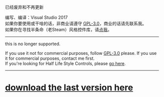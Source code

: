 已经废弃和不再更新 

编写、编译：Visual Studio 2017  
如果你要使用或干啥的话，非商业请遵守 [GPL-3.0](https://github.com/gordonwalkedby/Walkedbys_Library/blob/master/LICENSE)，商业的话请先联系我。  
如果你在寻找半条命（老Steam）风格控件库，请[点我](https://github.com/gordonwalkedby/Walkedbys_Library/blob/master/WL/HLControl/README.md)。

-----
this is no longer supported.

If you use it not for commercial purposes, follow [GPL-3.0](https://github.com/gordonwalkedby/Walkedbys_Library/blob/master/LICENSE) please. If you use it for commercial purposes, contact me first.  
If you're looking for Half Life Style Controls, please [go here](https://github.com/gordonwalkedby/Walkedbys_Library/blob/master/WL/HLControl/README.md).  

-----
# [download the last version here](https://github.com/gordonwalkedby/HLControl/releases)
